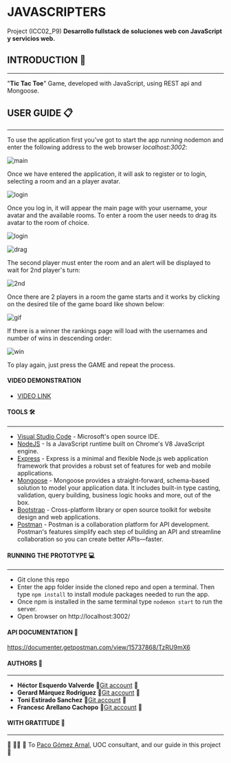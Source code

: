 # JAVASCRIPTERS
Project (ICC02_P9) **Desarrollo fullstack de soluciones web con JavaScript y servicios web.**

## INTRODUCTION :rocket:
***
"__Tic Tac Toe__" Game, developed with JavaScript, using REST api and Mongoose.

## USER GUIDE :clipboard:
***
To use the application first you've got to start the app running nodemon and enter the following address to the web browser *localhost:3002*:


![main](https://github.com/farellanoc/P9-JAVASCRIPTERS/blob/main/images/1.reglog.png)

Once we have entered the application, it will ask to register or to login, selecting a room and an a player avatar.


![login](https://github.com/farellanoc/P9-JAVASCRIPTERS/blob/main/images/2.login.png)


Once you log in, it will appear the main page with your username, your avatar and the available rooms. To enter a room the user needs to drag its avatar to the room of choice.

![login](https://github.com/farellanoc/P9-JAVASCRIPTERS/blob/main/images/3.mainpage.png)


![drag](https://github.com/farellanoc/P9-JAVASCRIPTERS/blob/main/images/4.draganddrop.png)

The second player must enter the room and an alert will be displayed to wait for 2nd player's turn:


![2nd](https://github.com/farellanoc/P9-JAVASCRIPTERS/blob/main/images/5.2ndplayer.png)

Once there are 2 players in a room the game starts and it works by clicking on the desired tile of the game board like shown below:


![gif](https://github.com/farellanoc/P9-JAVASCRIPTERS/blob/main/images/gif.gif)


If there is a winner the rankings page will load with the usernames and number of wins in descending order:


![win](https://github.com/farellanoc/P9-JAVASCRIPTERS/blob/main/images/6.win.png)


To play again, just press the GAME and repeat the process.

#### VIDEO DEMONSTRATION

- [VIDEO LINK](https://youtu.be/4xtkU5GCD6Y)


#### TOOLS :hammer_and_wrench:
***
- [Visual Studio Code](https://www.eclipse.org) - Microsoft's open source IDE.
- [NodeJS](https://nodejs.org/en/) - Is a JavaScript runtime built on Chrome's V8 JavaScript engine.
- [Express](https://expressjs.com/) - Express is a minimal and flexible Node.js web application framework that provides a robust set of features for web and mobile applications.
- [Mongoose](https://mongoosejs.com/) - Mongoose provides a straight-forward, schema-based solution to model your application data. It includes built-in type casting, validation, query building, business logic hooks and more, out of the box.
- [Bootstrap](https://getbootstrap.com/) - Cross-platform library or open source toolkit for website design and web applications.
- [Postman](https://www.postman.com/) - Postman is a collaboration platform for API development. Postman's features simplify each step of building an API and streamline collaboration so you can create better APIs—faster.

#### RUNNING THE PROTOTYPE :computer:
***
- Git clone this repo
- Enter the app folder inside the cloned repo and open a terminal. Then type ```npm install``` to install module packages needed to run the app.
- Once npm is installed in the same terminal type ```nodemon start``` to run the server.
- Open browser on http://localhost:3002/

#### API DOCUMENTATION :bookmark_tabs:

https://documenter.getpostman.com/view/15737868/TzRU9mX6

#### AUTHORS :monkey:
***
- __Héctor Esquerdo Valverde__            🐛[Git account](https://github.com/hectoresquerdo) 🐛
- __Gerard Márquez Rodríguez__            🐛[Git account](https://github.com/gmarquezro) 🐛
- __Toni Estirado Sanchez__               🐛[Git account](https://github.com/testirado) 🐛
- __Francesc Arellano Cachopo__           🐛[Git account](https://github.com/aretek88) 🐛

#### WITH GRATITUDE :tada:
***
:hammer: :wrench::hammer: :wrench: To [Paco Gómez Arnal](https://www.youtube.com/c/PacoGomez), UOC consultant, and our guide in this project :hammer: 
